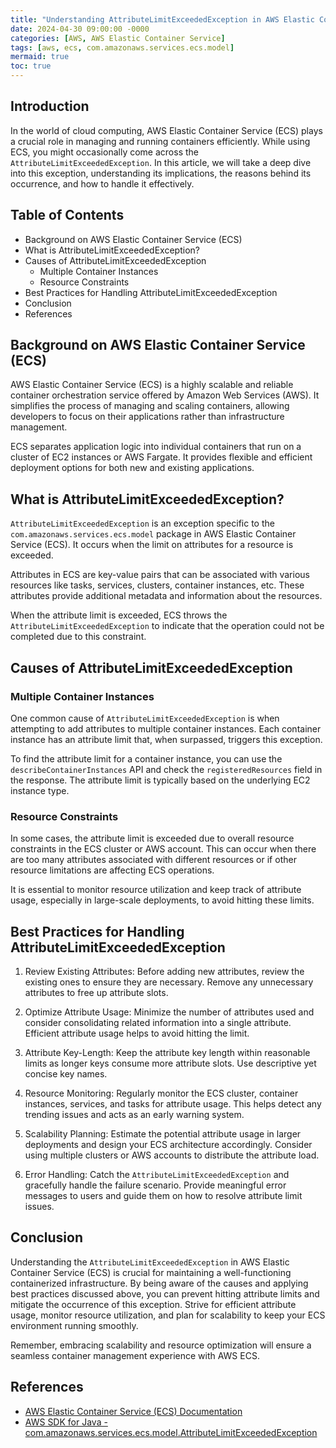 ```yaml
---
title: "Understanding AttributeLimitExceededException in AWS Elastic Container Service (ECS)"
date: 2024-04-30 09:00:00 -0000
categories: [AWS, AWS Elastic Container Service]
tags: [aws, ecs, com.amazonaws.services.ecs.model]
mermaid: true
toc: true
---
```



## Introduction

In the world of cloud computing, AWS Elastic Container Service (ECS) plays a crucial role in managing and running containers efficiently. While using ECS, you might occasionally come across the `AttributeLimitExceededException`. In this article, we will take a deep dive into this exception, understanding its implications, the reasons behind its occurrence, and how to handle it effectively.

## Table of Contents
- Background on AWS Elastic Container Service (ECS)
- What is AttributeLimitExceededException?
- Causes of AttributeLimitExceededException
    - Multiple Container Instances
    - Resource Constraints
- Best Practices for Handling AttributeLimitExceededException
- Conclusion
- References

## Background on AWS Elastic Container Service (ECS)

AWS Elastic Container Service (ECS) is a highly scalable and reliable container orchestration service offered by Amazon Web Services (AWS). It simplifies the process of managing and scaling containers, allowing developers to focus on their applications rather than infrastructure management.

ECS separates application logic into individual containers that run on a cluster of EC2 instances or AWS Fargate. It provides flexible and efficient deployment options for both new and existing applications.

## What is AttributeLimitExceededException?

`AttributeLimitExceededException` is an exception specific to the `com.amazonaws.services.ecs.model` package in AWS Elastic Container Service (ECS). It occurs when the limit on attributes for a resource is exceeded.

Attributes in ECS are key-value pairs that can be associated with various resources like tasks, services, clusters, container instances, etc. These attributes provide additional metadata and information about the resources.

When the attribute limit is exceeded, ECS throws the `AttributeLimitExceededException` to indicate that the operation could not be completed due to this constraint.

## Causes of AttributeLimitExceededException

### Multiple Container Instances

One common cause of `AttributeLimitExceededException` is when attempting to add attributes to multiple container instances. Each container instance has an attribute limit that, when surpassed, triggers this exception.

To find the attribute limit for a container instance, you can use the `describeContainerInstances` API and check the `registeredResources` field in the response. The attribute limit is typically based on the underlying EC2 instance type.

### Resource Constraints

In some cases, the attribute limit is exceeded due to overall resource constraints in the ECS cluster or AWS account. This can occur when there are too many attributes associated with different resources or if other resource limitations are affecting ECS operations.

It is essential to monitor resource utilization and keep track of attribute usage, especially in large-scale deployments, to avoid hitting these limits.

## Best Practices for Handling AttributeLimitExceededException

1. Review Existing Attributes: Before adding new attributes, review the existing ones to ensure they are necessary. Remove any unnecessary attributes to free up attribute slots.

2. Optimize Attribute Usage: Minimize the number of attributes used and consider consolidating related information into a single attribute. Efficient attribute usage helps to avoid hitting the limit.

3. Attribute Key-Length: Keep the attribute key length within reasonable limits as longer keys consume more attribute slots. Use descriptive yet concise key names.

4. Resource Monitoring: Regularly monitor the ECS cluster, container instances, services, and tasks for attribute usage. This helps detect any trending issues and acts as an early warning system.

5. Scalability Planning: Estimate the potential attribute usage in larger deployments and design your ECS architecture accordingly. Consider using multiple clusters or AWS accounts to distribute the attribute load.

6. Error Handling: Catch the `AttributeLimitExceededException` and gracefully handle the failure scenario. Provide meaningful error messages to users and guide them on how to resolve attribute limit issues.

## Conclusion

Understanding the `AttributeLimitExceededException` in AWS Elastic Container Service (ECS) is crucial for maintaining a well-functioning containerized infrastructure. By being aware of the causes and applying best practices discussed above, you can prevent hitting attribute limits and mitigate the occurrence of this exception. Strive for efficient attribute usage, monitor resource utilization, and plan for scalability to keep your ECS environment running smoothly.

Remember, embracing scalability and resource optimization will ensure a seamless container management experience with AWS ECS.

## References

- [AWS Elastic Container Service (ECS) Documentation](https://aws.amazon.com/documentation/ecs/)
- [AWS SDK for Java - com.amazonaws.services.ecs.model.AttributeLimitExceededException](https://docs.aws.amazon.com/AWSJavaSDK/latest/javadoc/com/amazonaws/services/ecs/model/AttributeLimitExceededException.html)

